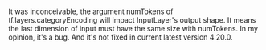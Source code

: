 ```markdown {"id":"01J1VG6ET0G7WSE0EC1AH6X8BY"}

```

It was inconceivable, the argument numTokens of tf.layers.categoryEncoding will impact InputLayer's output shape. It means the last dimension of input must have the same size with numTokens.
In my opinion, it's a bug. And it's not fixed in current latest version 4.20.0.